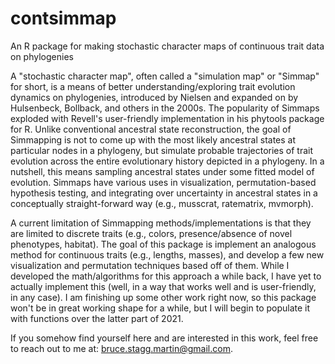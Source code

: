 # contsimmap
An R package for making stochastic character maps of continuous trait data on phylogenies

A "stochastic character map", often called a "simulation map" or "Simmap" for short, is a means of better understanding/exploring trait evolution dynamics on phylogenies, introduced by Nielsen and expanded on by Hulsenbeck, Bollback, and others in the 2000s. The popularity of Simmaps exploded with Revell's user-friendly implementation in his phytools package for R. Unlike conventional ancestral state reconstruction, the goal of Simmapping is not to come up with the most likely ancestral states at particular nodes in a phylogeny, but simulate probable trajectories of trait evolution across the entire evolutionary history depicted in a phylogeny. In a nutshell, this means sampling ancestral states under some fitted model of evolution. Simmaps have various uses in visualization, permutation-based hypothesis testing, and integrating over uncertainty in ancestral states in a conceptually straight-forward way (e.g., musscrat, ratematrix, mvmorph).

A current limitation of Simmapping methods/implementations is that they are limited to discrete traits (e.g., colors, presence/absence of novel phenotypes, habitat). The goal of this package is implement an analogous method for continuous traits (e.g., lengths, masses), and develop a few new visualization and permutation techniques based off of them. While I developed the math/algorithms for this approach a while back, I have yet to actually implement this (well, in a way that works well and is user-friendly, in any case). I am finishing up some other work right now, so this package won't be in great working shape for a while, but I will begin to populate it with functions over the latter part of 2021.

If you somehow find yourself here and are interested in this work, feel free to reach out to me at: bruce.stagg.martin@gmail.com.

